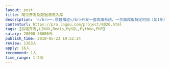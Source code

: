 ```yaml
---                
layout: post       
title: 爬虫开发及数据清洗入库           
description: '</br>一.项目描述</br>开发一套爬虫系统，一方面爬取特定时间（如1年）范围内该站点（或站点某些栏目）下的资讯数据，另一方面实时监测我们提供的站点，如果有新资讯则抓取入库；</br></br>二.主要功能点</br>1. 我们提供需要抓取的站点，最好支持后期动态添加站点；</br>2. 支持提交关键字搜索后抓取该站点的搜索结果；</br>3. 需考虑并设计数据库，数据的存储、去重、索引等问题；</br></br>三.可参考产品</br>暂无</br>四.人员要求</br>1、有充足的时间和精力</br>2、良好的沟通能力和契约精神</br>3、最好在深圳，面谈更佳</br>'     
contenturl: https://pro.lagou.com/project/8026.html      
tags: [后端开发,LINUX,Redis,MySQL,Python,PHP]            
salary: 20000-30000元          
publish_time: 2018-05-23 19:52:14         
review: 1363人                   
apply: 16人                   
recommend: 1人                   
time_range: 1-2周              
---                 
```

